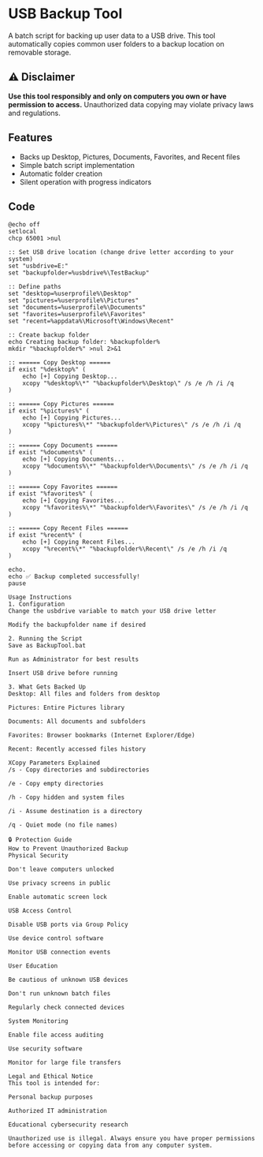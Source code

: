 # USB Backup Tool

A batch script for backing up user data to a USB drive. This tool automatically copies common user folders to a backup location on removable storage.

## ⚠️ Disclaimer
**Use this tool responsibly and only on computers you own or have permission to access.** Unauthorized data copying may violate privacy laws and regulations.

## Features
- Backs up Desktop, Pictures, Documents, Favorites, and Recent files
- Simple batch script implementation
- Automatic folder creation
- Silent operation with progress indicators

## Code

```batch
@echo off
setlocal
chcp 65001 >nul

:: Set USB drive location (change drive letter according to your system)
set "usbdrive=E:"
set "backupfolder=%usbdrive%\TestBackup"

:: Define paths
set "desktop=%userprofile%\Desktop"
set "pictures=%userprofile%\Pictures"
set "documents=%userprofile%\Documents"
set "favorites=%userprofile%\Favorites"
set "recent=%appdata%\Microsoft\Windows\Recent"

:: Create backup folder
echo Creating backup folder: %backupfolder%
mkdir "%backupfolder%" >nul 2>&1

:: ====== Copy Desktop ======
if exist "%desktop%" (
    echo [+] Copying Desktop...
    xcopy "%desktop%\*" "%backupfolder%\Desktop\" /s /e /h /i /q
)

:: ====== Copy Pictures ======
if exist "%pictures%" (
    echo [+] Copying Pictures...
    xcopy "%pictures%\*" "%backupfolder%\Pictures\" /s /e /h /i /q
)

:: ====== Copy Documents ======
if exist "%documents%" (
    echo [+] Copying Documents...
    xcopy "%documents%\*" "%backupfolder%\Documents\" /s /e /h /i /q
)

:: ====== Copy Favorites ======
if exist "%favorites%" (
    echo [+] Copying Favorites...
    xcopy "%favorites%\*" "%backupfolder%\Favorites\" /s /e /h /i /q
)

:: ====== Copy Recent Files ======
if exist "%recent%" (
    echo [+] Copying Recent Files...
    xcopy "%recent%\*" "%backupfolder%\Recent\" /s /e /h /i /q
)

echo.
echo ✅ Backup completed successfully!
pause

Usage Instructions
1. Configuration
Change the usbdrive variable to match your USB drive letter

Modify the backupfolder name if desired

2. Running the Script
Save as BackupTool.bat

Run as Administrator for best results

Insert USB drive before running

3. What Gets Backed Up
Desktop: All files and folders from desktop

Pictures: Entire Pictures library

Documents: All documents and subfolders

Favorites: Browser bookmarks (Internet Explorer/Edge)

Recent: Recently accessed files history

XCopy Parameters Explained
/s - Copy directories and subdirectories

/e - Copy empty directories

/h - Copy hidden and system files

/i - Assume destination is a directory

/q - Quiet mode (no file names)

🔒 Protection Guide
How to Prevent Unauthorized Backup
Physical Security

Don't leave computers unlocked

Use privacy screens in public

Enable automatic screen lock

USB Access Control

Disable USB ports via Group Policy

Use device control software

Monitor USB connection events

User Education

Be cautious of unknown USB devices

Don't run unknown batch files

Regularly check connected devices

System Monitoring

Enable file access auditing

Use security software

Monitor for large file transfers

Legal and Ethical Notice
This tool is intended for:

Personal backup purposes

Authorized IT administration

Educational cybersecurity research

Unauthorized use is illegal. Always ensure you have proper permissions before accessing or copying data from any computer system.
